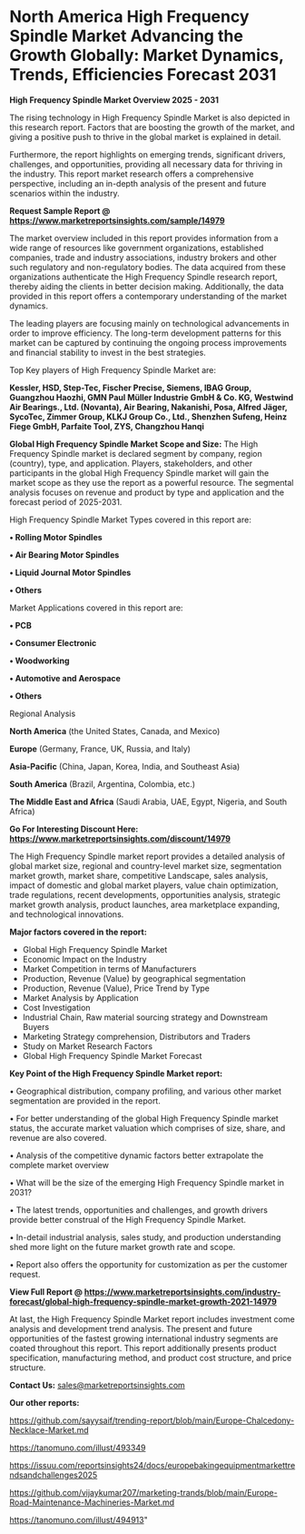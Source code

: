  # North America High Frequency Spindle Market Advancing the Growth Globally: Market Dynamics, Trends, Efficiencies Forecast 2031

<Strong> High Frequency Spindle Market Overview 2025 - 2031</strong>

The rising technology in High Frequency Spindle Market is also depicted in this research report. Factors that are boosting the growth of the market, and giving a positive push to thrive in the global market is explained in detail.

Furthermore, the report highlights on emerging trends, significant drivers, challenges, and opportunities, providing all necessary data for thriving in the industry. This report market research offers a comprehensive perspective, including an in-depth analysis of the present and future scenarios within the industry.

<strong>Request Sample Report @ <a href=https://www.marketreportsinsights.com/sample/14979>https://www.marketreportsinsights.com/sample/14979</a></strong>

The market overview included in this report provides information from a wide range of resources like government organizations, established companies, trade and industry associations, industry brokers and other such regulatory and non-regulatory bodies. The data acquired from these organizations authenticate the High Frequency Spindle research report, thereby aiding the clients in better decision making. Additionally, the data provided in this report offers a contemporary understanding of the market dynamics.

The leading players are focusing mainly on technological advancements in order to improve efficiency. The long-term development patterns for this market can be captured by continuing the ongoing process improvements and financial stability to invest in the best strategies.

Top Key players of High Frequency Spindle Market are:

<strong>Kessler, HSD, Step-Tec, Fischer Precise, Siemens, IBAG Group, Guangzhou Haozhi, GMN Paul Müller Industrie GmbH & Co. KG, Westwind Air Bearings., Ltd. (Novanta), Air Bearing, Nakanishi, Posa, Alfred Jäger, SycoTec, Zimmer Group, KLKJ Group Co., Ltd., Shenzhen Sufeng, Heinz Fiege GmbH, Parfaite Tool, ZYS, Changzhou Hanqi</strong>

<strong><b>Global High Frequency Spindle Market Scope and Size:</b></strong>
The High Frequency Spindle market is declared segment by company, region (country), type, and application. Players, stakeholders, and other participants in the global High Frequency Spindle market will gain the market scope as they use the report as a powerful resource. The segmental analysis focuses on revenue and product by type and application and the forecast period of 2025-2031.

High Frequency Spindle Market Types covered in this report are:

<strong>• Rolling Motor Spindles

• Air Bearing Motor Spindles

• Liquid Journal Motor Spindles

• Others</strong>

Market Applications covered in this report are:

<strong>• PCB

• Consumer Electronic

• Woodworking

• Automotive and Aerospace

• Others</strong> 

Regional Analysis

<strong>North America</strong> (the United States, Canada, and Mexico)

<strong>Europe</strong> (Germany, France, UK, Russia, and Italy)

<strong>Asia-Pacific</strong> (China, Japan, Korea, India, and Southeast Asia)

<strong>South America</strong> (Brazil, Argentina, Colombia, etc.)

<strong>The Middle East and Africa</strong> (Saudi Arabia, UAE, Egypt, Nigeria, and South Africa)

<strong>Go For Interesting Discount Here: <a href=https://www.marketreportsinsights.com/discount/14979>https://www.marketreportsinsights.com/discount/14979</a></strong>

The High Frequency Spindle market report provides a detailed analysis of global market size, regional and country-level market size, segmentation market growth, market share, competitive Landscape, sales analysis, impact of domestic and global market players, value chain optimization, trade regulations, recent developments, opportunities analysis, strategic market growth analysis, product launches, area marketplace expanding, and technological innovations.

<strong><b>Major factors covered in the report:</b></strong>
<ul>
  <li>Global High Frequency Spindle Market </li>
  <li>Economic Impact on the Industry</li>
  <li>Market Competition in terms of Manufacturers</li>
  <li>Production, Revenue (Value) by geographical segmentation</li>
  <li>Production, Revenue (Value), Price Trend by Type</li>
  <li>Market Analysis by Application</li>
  <li>Cost Investigation</li>
  <li>Industrial Chain, Raw material sourcing strategy and Downstream Buyers</li>
  <li>Marketing Strategy comprehension, Distributors and Traders</li>
  <li>Study on Market Research Factors</li>
  <li>Global High Frequency Spindle Market Forecast</li>
</ul>

<strong><b>Key Point of the High Frequency Spindle Market report:</b></strong>

• Geographical distribution, company profiling, and various other market segmentation are provided in the report.

• For better understanding of the global High Frequency Spindle market status, the accurate market valuation which comprises of size, share, and revenue are also covered.

• Analysis of the competitive dynamic factors better extrapolate the complete market overview

• What will be the size of the emerging High Frequency Spindle market in 2031?

• The latest trends, opportunities and challenges, and growth drivers provide better construal of the High Frequency Spindle Market.

• In-detail industrial analysis, sales study, and production understanding shed more light on the future market growth rate and scope.

• Report also offers the opportunity for customization as per the customer request.

<strong><b>View Full Report @ <a href=https://www.marketreportsinsights.com/industry-forecast/global-high-frequency-spindle-market-growth-2021-14979>https://www.marketreportsinsights.com/industry-forecast/global-high-frequency-spindle-market-growth-2021-14979</a></b></strong>


At last, the High Frequency Spindle Market report includes investment come analysis and development trend analysis. The present and future opportunities of the fastest growing international industry segments are coated throughout this report. This report additionally presents product specification, manufacturing method, and product cost structure, and price structure.

<strong>Contact Us:</strong>
sales@marketreportsinsights.com

<strong>Our other reports:</strong>

<a href=https://github.com/sayysaif/trending-report/blob/main/Europe-Chalcedony-Necklace-Market.md>https://github.com/sayysaif/trending-report/blob/main/Europe-Chalcedony-Necklace-Market.md</a>

<a href=https://tanomuno.com/illust/493349>https://tanomuno.com/illust/493349</a>

<a href=https://issuu.com/reportsinsights24/docs/europebakingequipmentmarkettrendsandchallenges2025>https://issuu.com/reportsinsights24/docs/europebakingequipmentmarkettrendsandchallenges2025</a>

<a href=https://github.com/vijaykumar207/marketing-trands/blob/main/Europe-Road-Maintenance-Machineries-Market.md>https://github.com/vijaykumar207/marketing-trands/blob/main/Europe-Road-Maintenance-Machineries-Market.md</a>

<a href=https://tanomuno.com/illust/494913>https://tanomuno.com/illust/494913</a>"
